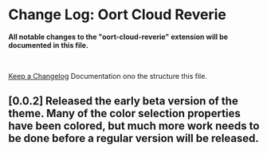 # Change Log: Oort Cloud Reverie

**All notable changes to the "oort-cloud-reverie" extension will be documented in this file.**

<br>

[Keep a Changelog](http://keepachangelog.com/) Documentation ono the structure this file.

## [0.0.2] Released the early beta version of the theme. Many of the color selection properties have been colored, but much more work needs to be done before a regular version will be released.
